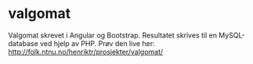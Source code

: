 # valgomat
Valgomat skrevet i Angular og Bootstrap. Resultatet skrives til en MySQL-database ved hjelp av PHP.
Prøv den live her: http://folk.ntnu.no/henriktr/prosjekter/valgomat/
